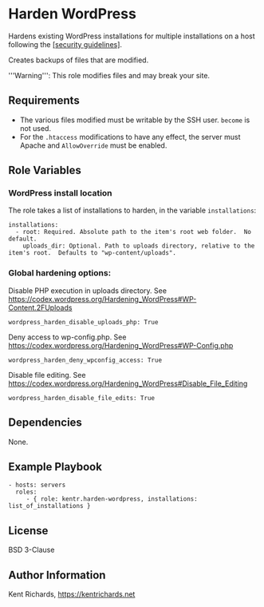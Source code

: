 Harden WordPress
=========

Hardens existing WordPress installations for multiple installations on a host following the [[security guidelines]](https://codex.wordpress.org/Hardening_WordPress#Website_Hosts).

Creates backups of files that are modified.

'''Warning''': This role modifies files and may break your site.

Requirements
------------

* The various files modified must be writable by the SSH user.  `become` is not used.
* For the `.htaccess` modifications to have any effect, the server must Apache and `AllowOverride` must be enabled.

Role Variables
--------------

### WordPress install location

The role takes a list of installations to harden, in the variable `installations`:

    installations:
      - root: Required. Absolute path to the item's root web folder.  No default.
        uploads_dir: Optional. Path to uploads directory, relative to the item's root.  Defaults to "wp-content/uploads".

### Global hardening options:

Disable PHP execution in uploads directory.
See https://codex.wordpress.org/Hardening_WordPress#WP-Content.2FUploads

    wordpress_harden_disable_uploads_php: True

Deny access to wp-config.php.
See https://codex.wordpress.org/Hardening_WordPress#WP-Config.php

    wordpress_harden_deny_wpconfig_access: True

Disable file editing.
See https://codex.wordpress.org/Hardening_WordPress#Disable_File_Editing

    wordpress_harden_disable_file_edits: True

Dependencies
------------

None.

Example Playbook
----------------

    - hosts: servers
      roles:
         - { role: kentr.harden-wordpress, installations: list_of_installations }

License
-------

BSD 3-Clause

Author Information
------------------

Kent Richards, https://kentrichards.net
